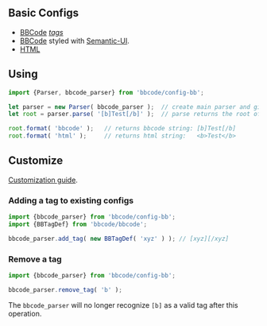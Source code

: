 ## Basic Configs
* [BBCode](../src/config-bb.js) *[tags](basic_config.md)*
* [BBCode](../src/config-bb-semantic.js) styled with [Semantic-UI](https://github.com/Semantic-Org/Semantic-UI).
* [HTML](../src/config-html.js)

## Using
```js
import {Parser, bbcode_parser} from 'bbcode/config-bb';

let parser = new Parser( bbcode_parser );  // create main parser and give it a configured sub parser (bbcode)
let root = parser.parse( '[b]Test[/b]' );  // parse returns the root of the parsed text.

root.format( 'bbcode' );   // returns bbcode string: [b]Test[/b]
root.format( 'html' );     // returns html string:   <b>Test</b>
```
## Customize
[Customization guide](customize.md).

### Adding a tag to existing configs
```js
import {bbcode_parser} from 'bbcode/config-bb';
import {BBTagDef} from 'bbcode/bbcode';

bbcode_parser.add_tag( new BBTagDef( 'xyz' ) ); // [xyz][/xyz]
```

### Remove a tag
```js
import {bbcode_parser} from 'bbcode/config-bb';

bbcode_parser.remove_tag( 'b' );
```

The `bbcode_parser` will no longer recognize `[b]` as a valid tag after this operation.

